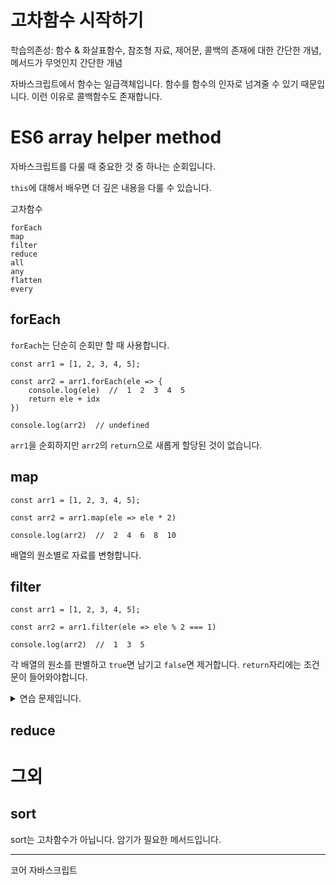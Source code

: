 # 고차함수 시작하기

학습의존성: 함수 & 화살표함수, 참조형 자료, 제어문, 콜백의 존재에 대한 간단한 개념, 메서드가 무엇인지 간단한 개념

자바스크립트에서 함수는 일급객체입니다. 함수를 함수의 인자로 넘겨줄 수 있기 때문입니다. 이런 이유로 콜백함수도 존재합니다.

<!-- TODO filter, reduce, all, any, flatten, every -->

# ES6 array helper method
자바스크립트를 다룰 때 중요한 것 중 하나는 순회입니다.

`this`에 대해서 배우면 더 깊은 내용을 다룰 수 있습니다.

고차함수

```JS
forEach
map
filter
reduce
all
any
flatten
every
```

## forEach

`forEach`는 단순히 순회만 할 때 사용합니다.

```JS
const arr1 = [1, 2, 3, 4, 5];

const arr2 = arr1.forEach(ele => {
    console.log(ele)  //  1  2  3  4  5
    return ele + idx
})

console.log(arr2)  // undefined
```

`arr1`을 순회하지만 `arr2`의 `return`으로 새롭게 할당된 것이 없습니다.


## map

```JS
const arr1 = [1, 2, 3, 4, 5];

const arr2 = arr1.map(ele => ele * 2)

console.log(arr2)  //  2  4  6  8  10
```

배열의 원소별로 자료를 변형합니다.

## filter

```JS
const arr1 = [1, 2, 3, 4, 5];

const arr2 = arr1.filter(ele => ele % 2 === 1)

console.log(arr2)  //  1  3  5
```

각 배열의 원소를 판별하고 `true`면 남기고 `false`면 제거합니다. `return`자리에는 조건문이 들어와야합니다.



<details>
    <summary>연습 문제입니다.</summary>
    <div markdown="1">
        문제: 
        <details>
            <summary>정답</summary>
            <div markdown="1">
                풀이
            </div>
        </details>
    </div>
</details>



## reduce

# 그외

## sort
sort는 고차함수가 아닙니다. 암기가 필요한 메서드입니다.



---
코어 자바스크립트
